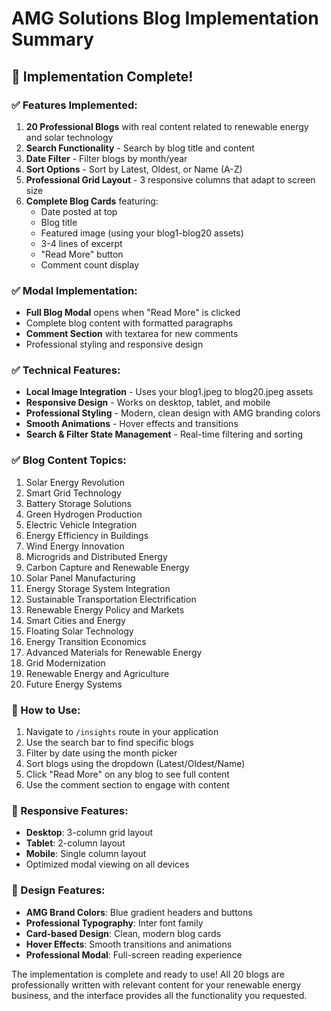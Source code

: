 # AMG Solutions Blog Implementation Summary

## 🎉 Implementation Complete!

### ✅ Features Implemented:

1. **20 Professional Blogs** with real content related to renewable energy and solar technology
2. **Search Functionality** - Search by blog title and content
3. **Date Filter** - Filter blogs by month/year
4. **Sort Options** - Sort by Latest, Oldest, or Name (A-Z)
5. **Professional Grid Layout** - 3 responsive columns that adapt to screen size
6. **Complete Blog Cards** featuring:
   - Date posted at top
   - Blog title
   - Featured image (using your blog1-blog20 assets)
   - 3-4 lines of excerpt
   - "Read More" button
   - Comment count display

### ✅ Modal Implementation:
- **Full Blog Modal** opens when "Read More" is clicked
- Complete blog content with formatted paragraphs
- **Comment Section** with textarea for new comments
- Professional styling and responsive design

### ✅ Technical Features:
- **Local Image Integration** - Uses your blog1.jpeg to blog20.jpeg assets
- **Responsive Design** - Works on desktop, tablet, and mobile
- **Professional Styling** - Modern, clean design with AMG branding colors
- **Smooth Animations** - Hover effects and transitions
- **Search & Filter State Management** - Real-time filtering and sorting

### ✅ Blog Content Topics:
1. Solar Energy Revolution
2. Smart Grid Technology
3. Battery Storage Solutions
4. Green Hydrogen Production
5. Electric Vehicle Integration
6. Energy Efficiency in Buildings
7. Wind Energy Innovation
8. Microgrids and Distributed Energy
9. Carbon Capture and Renewable Energy
10. Solar Panel Manufacturing
11. Energy Storage System Integration
12. Sustainable Transportation Electrification
13. Renewable Energy Policy and Markets
14. Smart Cities and Energy
15. Floating Solar Technology
16. Energy Transition Economics
17. Advanced Materials for Renewable Energy
18. Grid Modernization
19. Renewable Energy and Agriculture
20. Future Energy Systems

### 🚀 How to Use:

1. Navigate to `/insights` route in your application
2. Use the search bar to find specific blogs
3. Filter by date using the month picker
4. Sort blogs using the dropdown (Latest/Oldest/Name)
5. Click "Read More" on any blog to see full content
6. Use the comment section to engage with content

### 📱 Responsive Features:
- **Desktop**: 3-column grid layout
- **Tablet**: 2-column layout
- **Mobile**: Single column layout
- Optimized modal viewing on all devices

### 🎨 Design Features:
- **AMG Brand Colors**: Blue gradient headers and buttons
- **Professional Typography**: Inter font family
- **Card-based Design**: Clean, modern blog cards
- **Hover Effects**: Smooth transitions and animations
- **Professional Modal**: Full-screen reading experience

The implementation is complete and ready to use! All 20 blogs are professionally written with relevant content for your renewable energy business, and the interface provides all the functionality you requested.